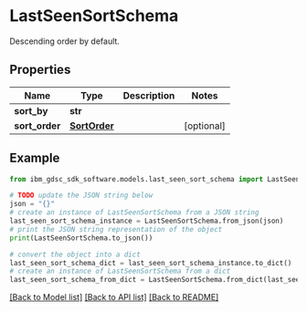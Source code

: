 # LastSeenSortSchema

Descending order by default.

## Properties

Name | Type | Description | Notes
------------ | ------------- | ------------- | -------------
**sort_by** | **str** |  | 
**sort_order** | [**SortOrder**](SortOrder.md) |  | [optional] 

## Example

```python
from ibm_gdsc_sdk_software.models.last_seen_sort_schema import LastSeenSortSchema

# TODO update the JSON string below
json = "{}"
# create an instance of LastSeenSortSchema from a JSON string
last_seen_sort_schema_instance = LastSeenSortSchema.from_json(json)
# print the JSON string representation of the object
print(LastSeenSortSchema.to_json())

# convert the object into a dict
last_seen_sort_schema_dict = last_seen_sort_schema_instance.to_dict()
# create an instance of LastSeenSortSchema from a dict
last_seen_sort_schema_from_dict = LastSeenSortSchema.from_dict(last_seen_sort_schema_dict)
```
[[Back to Model list]](../README.md#documentation-for-models) [[Back to API list]](../README.md#documentation-for-api-endpoints) [[Back to README]](../README.md)



